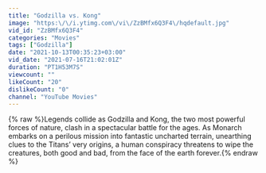 ```yaml
---
title: "Godzilla vs. Kong"
image: "https:\/\/i.ytimg.com\/vi\/ZzBMfx6Q3F4\/hqdefault.jpg"
vid_id: "ZzBMfx6Q3F4"
categories: "Movies"
tags: ["Godzilla"]
date: "2021-10-13T00:35:23+03:00"
vid_date: "2021-07-16T21:02:01Z"
duration: "PT1H53M7S"
viewcount: ""
likeCount: "20"
dislikeCount: "0"
channel: "YouTube Movies"
---
```

{% raw %}Legends collide as Godzilla and Kong, the two most powerful forces of nature, clash in a spectacular battle for the ages. As Monarch embarks on a perilous mission into fantastic uncharted terrain, unearthing clues to the Titans’ very origins, a human conspiracy threatens to wipe the creatures, both good and bad, from the face of the earth forever.{% endraw %}
